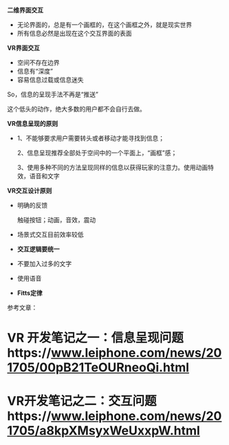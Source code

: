 **二维界面交互**

- 无论界面的，总是有一个画框的，在这个画框之外，就是现实世界
- 所有信息必然是出现在这个交互界面的表面

**VR界面交互**

- 空间不存在边界
- 信息有“深度”
- 容易信息过载或信息迷失

So，信息的呈现手法不再是“推送”

这个低头的动作，绝大多数的用户都不会自行去做。

**VR信息呈现的原则**

- 1、不能够要求用户需要转头或者移动才能寻找到信息；

  2、信息呈现推荐全部处于空间中的一个平面上，“画框”感；

  3、使用多种不同的方法呈现同样的信息以获得玩家的注意力。使用动画特效，语音和文字

**VR交互设计原则**

- 明确的反馈

  触碰按钮；动画，音效，震动

- 场景式交互目前效率较低

- **交互逻辑要统一**

- 不要加入过多的文字

- 使用语音

- **Fitts定律**



参考文章：

# VR 开发笔记之一：信息呈现问题https://www.leiphone.com/news/201705/00pB21TeOURneoQi.html

# VR开发笔记之二：交互问题https://www.leiphone.com/news/201705/a8kpXMsyxWeUxxpW.html